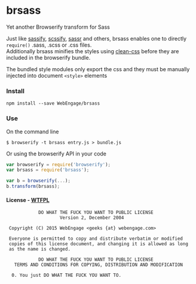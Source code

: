 # brsass
Yet another Browserify transform for Sass

Just like [sassify](https://github.com/davidguttman/sassify), [scssify](https://github.com/chrishoage/scssify), [sassr](https://github.com/johnnybenson/sassr) and others, brsass enables one to directly `require()` .sass, .scss or .css files.  
Additionally brsass minifies the styles using [clean-css](https://github.com/jakubpawlowicz/clean-css) before they are included in the browserify bundle.

The bundled style modules only export the css and they must be manually injected into document `<style>` elements

### Install
```
npm install --save WebEngage/brsass
```

### Use
On the command line
```
$ browserify -t brsass entry.js > bundle.js
```

Or using the browserify API in your code
```js
var browserify = require('browserify');
var brsass = require('brsass');

var b = browserify(...);
b.transform(brsass);
```

#### License - [WTFPL](http://www.wtfpl.net/)
```
            DO WHAT THE FUCK YOU WANT TO PUBLIC LICENSE
                    Version 2, December 2004

 Copyright (C) 2015 WebEngage <geeks {at} webengage.com>

 Everyone is permitted to copy and distribute verbatim or modified
 copies of this license document, and changing it is allowed as long
 as the name is changed.

            DO WHAT THE FUCK YOU WANT TO PUBLIC LICENSE
   TERMS AND CONDITIONS FOR COPYING, DISTRIBUTION AND MODIFICATION

  0. You just DO WHAT THE FUCK YOU WANT TO.
```
